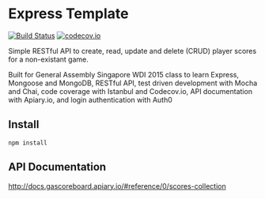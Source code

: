 # Express Template
[![Build Status](https://travis-ci.org/tongrhj/express-test.svg?branch=master)](https://travis-ci.org/tongrhj/express-test) [![codecov.io](https://codecov.io/github/tongrhj/express-test/coverage.svg?branch=master)](https://codecov.io/github/tongrhj/express-test?branch=master)

Simple RESTful API to create, read, update and delete (CRUD) player scores for a non-existant game.

Built for General Assembly Singapore WDI 2015 class to learn Express, Mongoose and MongoDB, RESTful API, test driven development with Mocha and Chai, code coverage with Istanbul and Codecov.io, API documentation with Apiary.io, and login authentication with Auth0

## Install
```
npm install
```

## API Documentation

http://docs.gascoreboard.apiary.io/#reference/0/scores-collection
